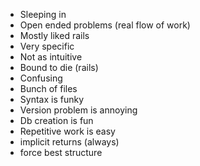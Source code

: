 - Sleeping in
- Open ended problems (real flow of work)
- Mostly liked rails
- Very specific
- Not as intuitive
- Bound to die (rails)
- Confusing
- Bunch of files
- Syntax is funky
- Version problem is annoying
- Db creation is fun
- Repetitive work is easy
- implicit returns (always)
- force best structure

